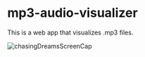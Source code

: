 # mp3-audio-visualizer
This is a web app that visualizes .mp3 files. 

![chasingDreamsScreenCap](https://user-images.githubusercontent.com/70353051/234938304-60720025-3495-4dac-b08e-8bdb839fdfeb.png)
